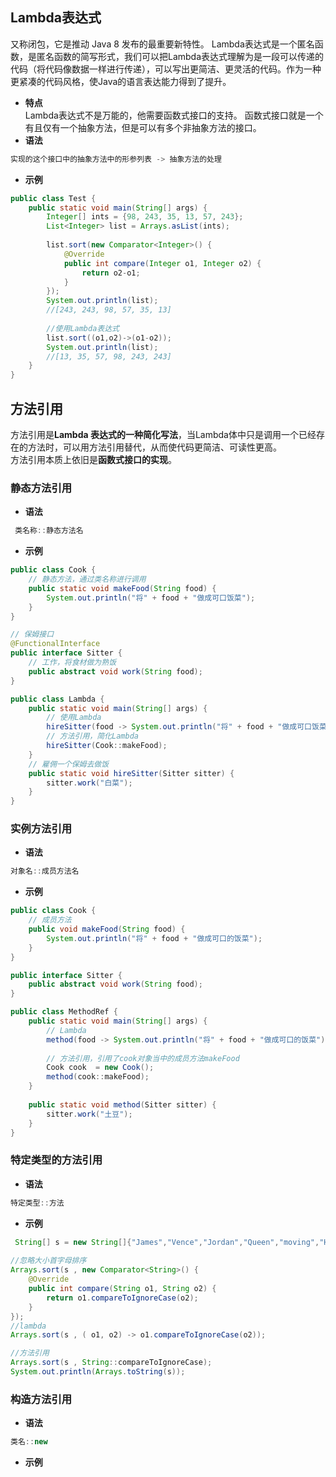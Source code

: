 ## Lambda表达式
又称闭包，它是推动 Java 8 发布的最重要新特性。
Lambda表达式是一个匿名函数，是匿名函数的简写形式，我们可以把Lambda表达式理解为是一段可以传递的代码（将代码像数据一样进行传递），可以写出更简洁、更灵活的代码。作为一种更紧凑的代码风格，使Java的语言表达能力得到了提升。
- **特点**  
	Lambda表达式不是万能的，他需要函数式接口的支持。
	函数式接口就是一个有且仅有一个抽象方法，但是可以有多个非抽象方法的接口。
- **语法**
```java
实现的这个接口中的抽象方法中的形参列表 -> 抽象方法的处理
```
- **示例**
```java
public class Test {
    public static void main(String[] args) {
        Integer[] ints = {98, 243, 35, 13, 57, 243};
        List<Integer> list = Arrays.asList(ints);
        
        list.sort(new Comparator<Integer>() {
            @Override
            public int compare(Integer o1, Integer o2) {
                return o2-o1;
            }
        });
        System.out.println(list);
        //[243, 243, 98, 57, 35, 13]
        
        //使用Lambda表达式
        list.sort((o1,o2)->(o1-o2));
        System.out.println(list);
        //[13, 35, 57, 98, 243, 243]
    }
}
```

## 方法引用
方法引用是**Lambda 表达式的一种简化写法**，当Lambda体中只是调用一个已经存在的方法时，可以用方法引用替代，从而使代码更简洁、可读性更高。  
方法引用本质上依旧是**函数式接口的实现**。
### 静态方法引用
- **语法**
```java
 类名称::静态方法名
```
- **示例**
```java
public class Cook {
	// 静态方法，通过类名称进行调用
	public static void makeFood(String food) {
		System.out.println("将" + food + "做成可口饭菜");
	}
}

// 保姆接口
@FunctionalInterface
public interface Sitter {
	// 工作，将食材做为熟饭
	public abstract void work(String food);
}

public class Lambda {
	public static void main(String[] args) {
		// 使用Lambda
		hireSitter(food -> System.out.println("将" + food + "做成可口饭菜"));
		// 方法引用，简化Lambda
		hireSitter(Cook::makeFood);
	}
	// 雇佣一个保姆去做饭
	public static void hireSitter(Sitter sitter) {
		sitter.work("白菜");
	}
}
```
### 实例方法引用
- **语法**
```java
对象名::成员方法名
```
- **示例**
```java
public class Cook {
	// 成员方法
	public void makeFood(String food) {
		System.out.println("将" + food + "做成可口的饭菜");
	}
}

public interface Sitter {
	public abstract void work(String food);
}

public class MethodRef {
	public static void main(String[] args) {
		// Lambda
		method(food -> System.out.println("将" + food + "做成可口的饭菜"));
		
		// 方法引用，引用了cook对象当中的成员方法makeFood
		Cook cook  = new Cook();
		method(cook::makeFood);
	}
	
	public static void method(Sitter sitter) {
		sitter.work("土豆");
	}
}

```
### 特定类型的方法引用
- **语法**
```java
特定类型::方法
```
- **示例**
```java
 String[] s = new String[]{"James","Vence","Jordan","Queen","moving","Hello","aaa","Sss","bbb","jack"};
 
//忽略大小首字母排序
Arrays.sort(s , new Comparator<String>() {
	@Override
	public int compare(String o1, String o2) {
		return o1.compareToIgnoreCase(o2);
	}
});
//lambda
Arrays.sort(s , ( o1, o2) -> o1.compareToIgnoreCase(o2));

//方法引用
Arrays.sort(s , String::compareToIgnoreCase);
System.out.println(Arrays.toString(s));
```
### 构造方法引用
- **语法**
```java
类名::new
```
- **示例**
```

```